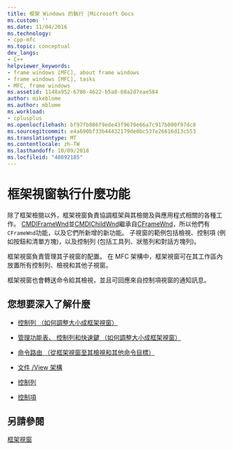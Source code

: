 ```yaml
---
title: 框架 Windows 的執行 |Microsoft Docs
ms.custom: ''
ms.date: 11/04/2016
ms.technology:
- cpp-mfc
ms.topic: conceptual
dev_langs:
- C++
helpviewer_keywords:
- frame windows [MFC], about frame windows
- frame windows [MFC], tasks
- MFC, frame windows
ms.assetid: 1148a952-6786-4622-b5a8-68a2d7eae584
author: mikeblome
ms.author: mblome
ms.workload:
- cplusplus
ms.openlocfilehash: bf97fb086f9ede43f9679e66a7c917b800f97dc8
ms.sourcegitcommit: e4a690bf33b44432179de0bc537e26616d13c553
ms.translationtype: MT
ms.contentlocale: zh-TW
ms.lasthandoff: 10/09/2018
ms.locfileid: "48892185"
---
```

# <a name="what-frame-windows-do"></a>框架視窗執行什麼功能

除了框架檢閱以外，框架視窗負責協調框架與其檢閱及與應用程式相關的各種工作。 [CMDIFrameWnd](../mfc/reference/cmdiframewnd-class.md)並[CMDIChildWnd](../mfc/reference/cmdichildwnd-class.md)繼承自[CFrameWnd](../mfc/reference/cframewnd-class.md)，所以他們有`CFrameWnd`功能，以及它們所新增的新功能。 子視窗的範例包括檢視、控制項 (例如按鈕和清單方塊)，以及控制列 (包括工具列、狀態列和對話方塊列)。

框架視窗負責管理其子視窗的配置。 在 MFC 架構中，框架視窗可在其工作區內放置所有控制列、檢視和其他子視窗。

框架視窗也會轉送命令給其檢視，並且可回應來自控制項視窗的通知訊息。

## <a name="what-do-you-want-to-know-more-about"></a>您想要深入了解什麼

- [控制列 （如何調整大小成框架視窗）](../mfc/control-bars.md)

- [管理功能表、 控制列和快速鍵 （如何調整大小成框架視窗）](../mfc/managing-menus-control-bars-and-accelerators.md)

- [命令路由 （從框架視窗至其檢視和其他命令目標）](../mfc/command-routing.md)

- [文件 /View 架構](../mfc/document-view-architecture.md)

- [控制列](../mfc/control-bars.md)

- [控制項](../mfc/controls-mfc.md)

## <a name="see-also"></a>另請參閱

[框架視窗](../mfc/frame-windows.md)

